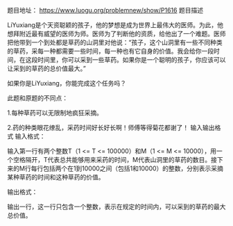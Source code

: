 

题目地址： https://www.luogu.org/problemnew/show/P1616
题目描述

LiYuxiang是个天资聪颖的孩子，他的梦想是成为世界上最伟大的医师。为此，他想拜附近最有威望的医师为师。医师为了判断他的资质，给他出了一个难题。医师把他带到一个到处都是草药的山洞里对他说：“孩子，这个山洞里有一些不同种类的草药，采每一种都需要一些时间，每一种也有它自身的价值。我会给你一段时间，在这段时间里，你可以采到一些草药。如果你是一个聪明的孩子，你应该可以让采到的草药的总价值最大。”

如果你是LiYuxiang，你能完成这个任务吗？

此题和原题的不同点：

1.每种草药可以无限制地疯狂采摘。

2.药的种类眼花缭乱，采药时间好长好长啊！师傅等得菊花都谢了！
输入输出格式
输入格式：

输入第一行有两个整数T（1 <= T <= 100000）和M（1 <= M <= 10000），用一个空格隔开，T代表总共能够用来采药的时间，M代表山洞里的草药的数目。接下来的M行每行包括两个在1到10000之间（包括1和10000）的整数，分别表示采摘某种草药的时间和这种草药的价值。

输出格式：

输出一行，这一行只包含一个整数，表示在规定的时间内，可以采到的草药的最大总价值。